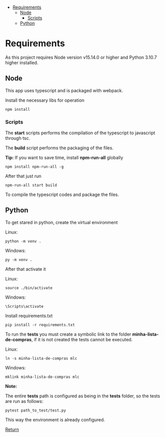 - [Requirements](#requirements)
  - [Node](#node)
    - [Scripts](#scripts)
  - [Python](#python)

# Requirements

As this project requires Node version v15.14.0 or higher and Python 3.10.7 higher installed.

## Node

This app uses typescript and is packaged with webpack.

Install the necessary libs for operation

    npm install

### Scripts

The **start** scripts performs the compilation of the typescript to javascript through tsc.

The **build** script performs the packaging of the files.

**Tip:** If you want to save time, install **npm-run-all** globally

    npm install npm-run-all -g

After that just run

    npm-run-all start build

To compile the typescript codes and package the files.

## Python

To get stared in python, create the virtual environment

Linux:

    python -m venv .

Windows:

    py -m venv .

After that activate it

Linux:

    source ./bin/activate

Windows:

    \Scripts\activate

Install requirements.txt

    pip install -r requirements.txt

To run the **tests** you must create a symbolic link to the folder
**minha-lista-de-compras**, if it is not created the tests cannot be executed.

Linux:

    ln -s minha-lista-de-compras mlc

Windows:

    mklink minha-lista-de-compras mlc

**Note:**

The entire **tests** path is configured as being in the **tests** folder, so the tests are run as follows:

    pytest path_to_test/test.py

This way the environment is already configured.

[Return](./README.md)